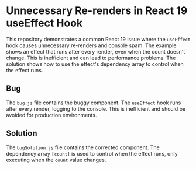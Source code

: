 # Unnecessary Re-renders in React 19 useEffect Hook

This repository demonstrates a common React 19 issue where the `useEffect` hook causes unnecessary re-renders and console spam.  The example shows an effect that runs after every render, even when the count doesn't change. This is inefficient and can lead to performance problems.  The solution shows how to use the effect's dependency array to control when the effect runs.

## Bug
The `bug.js` file contains the buggy component. The `useEffect` hook runs after every render, logging to the console. This is inefficient and should be avoided for production environments.

## Solution
The `bugSolution.js` file contains the corrected component. The dependency array `[count]` is used to control when the effect runs, only executing when the `count` value changes.
